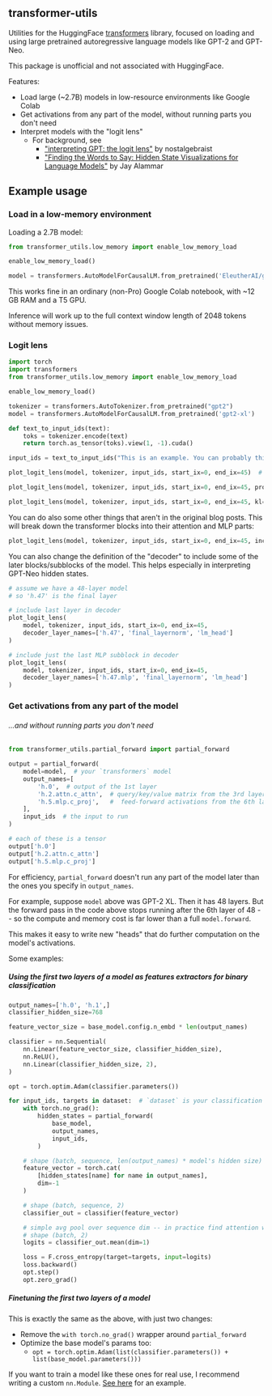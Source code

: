 ## transformer-utils

Utilities for the HuggingFace [transformers](https://github.com/huggingface/transformers/) library, focused on loading and using large pretrained autoregressive language models like GPT-2 and GPT-Neo.

This package is unofficial and not associated with HuggingFace.

Features:

- Load large (~2.7B) models in low-resource environments like Google Colab
- Get activations from any part of the model, without running parts you don't need
- Interpret models with the "logit lens"
  - For background, see
    - ["interpreting GPT: the logit lens"](https://www.lesswrong.com/posts/AcKRB8wDpdaN6v6ru/interpreting-gpt-the-logit-lens) by nostalgebraist
    - ["Finding the Words to Say: Hidden State Visualizations for Language Models"](https://jalammar.github.io/hidden-states/) by Jay Alammar

## Example usage

### Load in a low-memory environment

Loading a 2.7B model:

```python
from transformer_utils.low_memory import enable_low_memory_load

enable_low_memory_load()

model = transformers.AutoModelForCausalLM.from_pretrained('EleutherAI/gpt-neo-2.7B')
```

This works fine in an ordinary (non-Pro) Google Colab notebook, with ~12 GB RAM and a T5 GPU.

Inference will work up to the full context window length of 2048 tokens without memory issues.

### Logit lens

```python
import torch
import transformers
from transformer_utils.low_memory import enable_low_memory_load

enable_low_memory_load()

tokenizer = transformers.AutoTokenizer.from_pretrained("gpt2")
model = transformers.AutoModelForCausalLM.from_pretrained('gpt2-xl')

def text_to_input_ids(text):
    toks = tokenizer.encode(text)
    return torch.as_tensor(toks).view(1, -1).cuda()

input_ids = text_to_input_ids("This is an example. You can probably think of a more fun text to use than this one.")

plot_logit_lens(model, tokenizer, input_ids, start_ix=0, end_ix=45)  # logits

plot_logit_lens(model, tokenizer, input_ids, start_ix=0, end_ix=45, probs=True)  # probabilities

plot_logit_lens(model, tokenizer, input_ids, start_ix=0, end_ix=45, kl=True)  # K-L divergence
```

You can do also some other things that aren't in the original blog posts.  This will break down the transformer blocks into their attention and MLP parts:

```python
plot_logit_lens(model, tokenizer, input_ids, start_ix=0, end_ix=45, include_subblocks=True)
```

You can also change the definition of the "decoder" to include some of the later blocks/subblocks of the model.  This helps especially in interpreting GPT-Neo hidden states.

```python
# assume we have a 48-layer model
# so 'h.47' is the final layer

# include last layer in decoder
plot_logit_lens(
    model, tokenizer, input_ids, start_ix=0, end_ix=45,
    decoder_layer_names=['h.47', 'final_layernorm', 'lm_head']
)

# include just the last MLP subblock in decoder
plot_logit_lens(
    model, tokenizer, input_ids, start_ix=0, end_ix=45,
    decoder_layer_names=['h.47.mlp', 'final_layernorm', 'lm_head']
)
```

### Get activations from any part of the model

###### ...and without running parts you don't need

```python
from transformer_utils.partial_forward import partial_forward

output = partial_forward(
    model=model,  # your `transformers` model
    output_names=[
        'h.0',  # output of the 1st layer
        'h.2.attn.c_attn',  # query/key/value matrix from the 3rd layer
        'h.5.mlp.c_proj',   #  feed-forward activations from the 6th layer
    ],
    input_ids  # the input to run
)

# each of these is a tensor
output['h.0']
output['h.2.attn.c_attn']
output['h.5.mlp.c_proj']
```

For efficiency, `partial_forward` doesn't run any part of the model later than the ones you specify in `output_names`.

For example, suppose `model` above was GPT-2 XL.  Then it has 48 layers.  But the forward pass in the code above stops running after the 6th layer of 48 -- so the compute and memory cost is far lower than a full `model.forward`.

This makes it easy to write new "heads" that do further computation on the model's activations.

Some examples:

##### Using the first two layers of a model as features extractors for binary classification

```python
output_names=['h.0', 'h.1',]
classifier_hidden_size=768

feature_vector_size = base_model.config.n_embd * len(output_names)

classifier = nn.Sequential(
    nn.Linear(feature_vector_size, classifier_hidden_size),
    nn.ReLU(),
    nn.Linear(classifier_hidden_size, 2),
)

opt = torch.optim.Adam(classifier.parameters())

for input_ids, targets in dataset:  # `dataset` is your classification train data
    with torch.no_grad():
        hidden_states = partial_forward(
            base_model,
            output_names,
            input_ids,
        )

    # shape (batch, sequence, len(output_names) * model's hidden size)
    feature_vector = torch.cat(
        [hidden_states[name] for name in output_names],
        dim=-1
    )

    # shape (batch, sequence, 2)
    classifier_out = classifier(feature_vector)

    # simple avg pool over sequence dim -- in practice find attention works well for this step :)
    # shape (batch, 2)
    logits = classifier_out.mean(dim=1)

    loss = F.cross_entropy(target=targets, input=logits)
    loss.backward()
    opt.step()
    opt.zero_grad()
```


##### Finetuning the first two layers of a model

This is exactly the same as the above, with just two changes:

- Remove the `with torch.no_grad()` wrapper around `partial_forward`
- Optimize the base model's params too:
  - `opt = torch.optim.Adam(list(classifier.parameters()) + list(base_model.parameters()))`

If you want to train a model like these ones for real use, I recommend writing a custom `nn.Module`.  [See here](https://github.com/nostalgebraist/nostalgebraist-autoresponder/blob/fd96e9482186f5dbeaa27bd6179087c892c577d6/selector_model/selector_nn_neo.py#L263) for an example.

